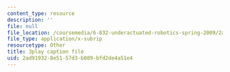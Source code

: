 ```yaml
---
content_type: resource
description: ''
file: null
file_location: /coursemedia/6-832-underactuated-robotics-spring-2009/2ad919328e5157d3b089bfd2de4a51e4_EqAYRo4wXxY.vtt
file_type: application/x-subrip
resourcetype: Other
title: 3play caption file
uid: 2ad91932-8e51-57d3-b089-bfd2de4a51e4
---
```

